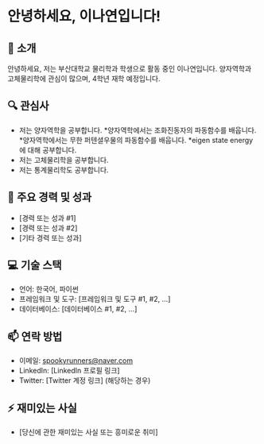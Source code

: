 # 안녕하세요, 이나연입니다!

## 👋 소개
안녕하세요, 저는 부산대학교 물리학과 학생으로 활동 중인 이나연입니다. 양자역학과 고체물리학에 관심이 많으며, 4학년 재학 예정입니다.

## 🔍 관심사
- 저는 양자역학을 공부합니다.
  *양자역학에서는 조화진동자의 파동함수를 배웁니다.
  *양자역학에서는 무한 퍼텐셜우물의 파동함수를 배웁니다.
  *eigen state energy에 대해 공부합니다.
- 저는 고체물리학을 공부합니다.
- 저는 통계물리학도 공부합니다.

## 🌟 주요 경력 및 성과
- [경력 또는 성과 #1]
- [경력 또는 성과 #2]
- [기타 경력 또는 성과]

## 💻 기술 스택
- 언어: 한국어, 파이썬
- 프레임워크 및 도구: [프레임워크 및 도구 #1, #2, ...]
- 데이터베이스: [데이터베이스 #1, #2, ...]

## 📫 연락 방법
- 이메일: spookyrunners@naver.com
- LinkedIn: [LinkedIn 프로필 링크]
- Twitter: [Twitter 계정 링크] (해당하는 경우)

## ⚡ 재미있는 사실
- [당신에 관한 재미있는 사실 또는 흥미로운 취미]
